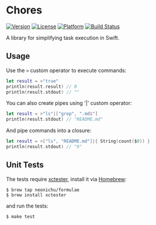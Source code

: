 # Chores

[![Version](https://img.shields.io/cocoapods/v/Chores.svg?style=flat)](http://cocoadocs.org/docsets/Chores)
[![License](https://img.shields.io/cocoapods/l/Chores.svg?style=flat)](http://cocoadocs.org/docsets/Chores)
[![Platform](https://img.shields.io/cocoapods/p/Chores.svg?style=flat)](http://cocoadocs.org/docsets/Chores)
[![Build Status](http://img.shields.io/travis/neonichu/Chores.svg?style=flat)](https://travis-ci.org/neonichu/Chores)

A library for simplifying task execution in Swift.

## Usage

Use the `>` custom operator to execute commands:

```swift
let result = >"true"
println(result.result) // 0
println(result.stdout) // ""
```

You can also create pipes using '|' custom operator:

```swift
let result = >"ls"|["grep", ".md$"]
println(result.stdout) // "README.md"
```

And pipe commands into a closure:

```swift
let result = >["ls", "README.md"]|{ String(count($0)) }
println(result.stdout) // "9"
```

## Unit Tests

The tests require [xctester][1], install it via [Homebrew][2]:

```
$ brew tap neonichu/formulae
$ brew install xctester
```

and run the tests:

```
$ make test
```

[1]: https://github.com/neonichu/xctester
[2]: http://brew.sh

